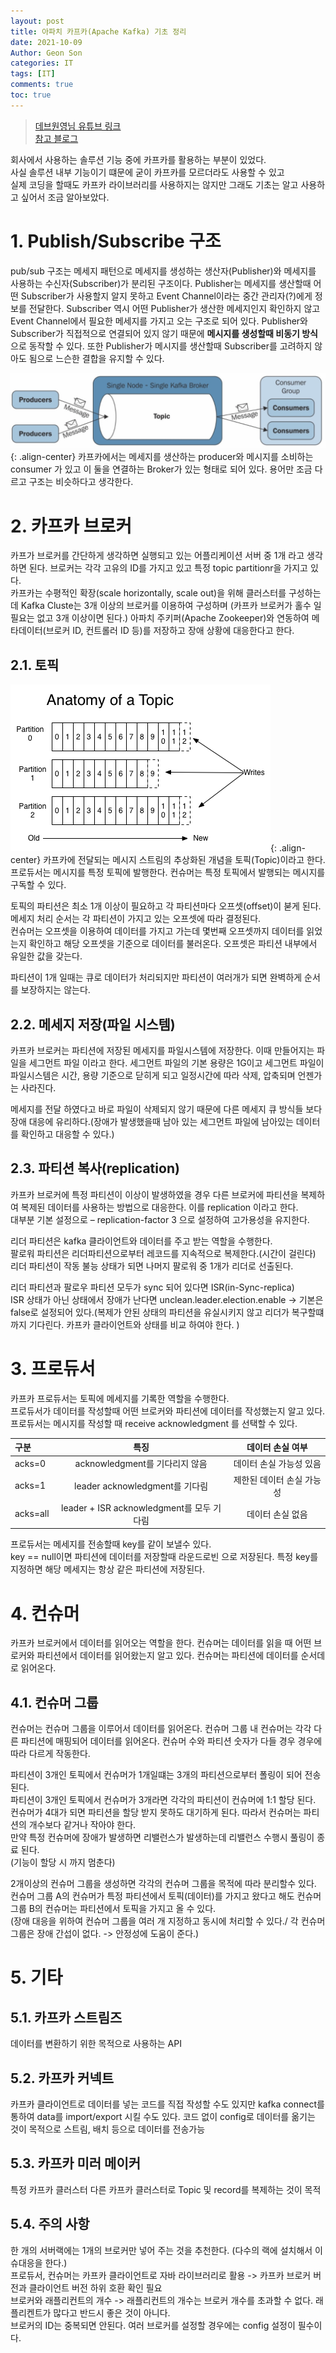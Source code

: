 ```yaml
---
layout: post
title: 아파치 카프카(Apache Kafka) 기초 정리
date: 2021-10-09
Author: Geon Son
categories: IT
tags: [IT]
comments: true
toc: true
---
```



>[데브원영님 유튜브 링크](https://www.youtube.com/watch?v=waw0XXNX-uQ)  
>[참고 블로그](https://velog.io/@king3456/Apache-Kafka-%EA%B8%B0%EB%B3%B8%EA%B0%9C%EB%85%90)
  

회사에서 사용하는 솔루션 기능 중에 카프카를 활용하는 부분이 있었다.  
사실 솔루션 내부 기능이기 떄문에 굳이 카프카를 모르더라도 사용할 수 있고  
 실제 코딩을 할때도 카프카 라이브러리를 사용하지는 않지만 그래도 기초는 알고 사용하고 싶어서 조금 알아보았다.



# 1. Publish/Subscribe 구조
pub/sub 구조는 메세지 패턴으로 메세지를 생성하는 생산자(Publisher)와 메세지를 사용하는 수신자(Subscriber)가 분리된 구조이다. Publisher는 메세지를 생산할때 어떤 Subscriber가 사용할지 알지 못하고 Event Channel이라는 중간 관리자(?)에게 정보를 전달한다. Subscriber 역시 어떤 Publisher가 생산한 메세지인지 확인하지 않고 Event Channel에서 필요한 메세지를 가지고 오는 구조로 되어 있다.
Publisher와 Subscriber가 직접적으로 연결되어 있지 않기 때문에 **메시지를 생성할때 비동기 방식**으로 동작할 수 있다. 또한 Publisher가 메시지를 생산할때 Subscriber를 고려하지 않아도 됨으로 느슨한 결합을 유지할 수 있다.

![](/images/it/991FDC495C0FC7A903-1.png){: .align-center}
카프카에서는 메세지를 생산하는 producer와 메시지를 소비하는 consumer 가 있고 이 둘을 연결하는 Broker가 있는 형태로 되어 있다. 용어만 조금 다르고 구조는 비슷하다고 생각한다.



# 2. 카프카 브로커
카프가 브로커를 간단하게 생각하면 실행되고 있는 어플리케이션 서버 중 1개 라고 생각하면 된다. 브로커는 각각 고유의 ID를 가지고 있고 특정 topic partitionr을 가지고 있다.  
카프카는 수평적인 확장(scale horizontally, scale out)을 위해 클러스터를 구성하는데 Kafka Cluste는 3개 이상의 브로커를 이용하여 구성하며 (카프카 브로커가 홀수 일 필요는 없고 3개 이상이면 된다.) 아파치 주키퍼(Apache Zookeeper)와 연동하여 메타데이터(브로커 ID, 컨트롤러 ID 등)를 저장하고 장애 상황에 대응한다고 한다.  



## 2.1. 토픽
![](/images/it/991FDC495C0FC7A903-2.png){: .align-center}
카프카에 전달되는 메시지 스트림의 추상화된 개념을 토픽(Topic)이라고 한다. 프로듀서는 메시지를 특정 토픽에 발행한다. 컨슈머는 특정 토픽에서 발행되는 메시지를 구독할 수 있다.  

토픽의 파티션은 최소 1개 이상이 필요하고 각 파티션마다 오프셋(offset)이 붇게 된다. 메세지 처리 순서는 각 파티션이 가지고 있는 오프셋에 따라 결정된다.  
컨슈머는 오프셋을 이용하여 데이터를 가지고 가는데 몇번째 오프셋까지 데이터를 읽었는지 확인하고 해당 오프셋을 기준으로 데이터를 불러온다. 오프셋은 파티션 내부에서 유일한 값을 갖는다.  

파티션이 1개 일때는 큐로 데이터가 처리되지만 파티션이 여러개가 되면 완벽하게 순서를 보장하지는 않는다.



## 2.2. 메세지 저장(파일 시스템)
카프카 브로커는 파티션에 저장된 메세지를 파일시스템에 저장한다. 이때 만들어지는 파일을 세그먼트 파일 이라고 한다. 세그먼트 파일의 기본 용량은 1G이고 세그먼트 파일이 파일시스템은 시간, 용량 기준으로 닫히게 되고 일정시간에 따라 삭제, 압축되며 언젠가는 사라진다.  

메세지를 전달 하였다고 바로 파일이 삭제되지 않기 때문에 다른 메세지 큐 방식들 보다 장애 대응에 유리하다.(장애가 발생했을때 남아 있는 세그먼트 파일에 남아있는 데이터를 확인하고 대응할 수 있다.)



## 2.3. 파티션 복사(replication)
카프카 브로커에 특정 파티션이 이상이 발생하였을 경우 다른 브로커에 파티션을 복제하여 복제된 데이터를 사용하는 방법으로 대응한다. 이를 replication 이라고 한다.  
대부분 기본 설정으로 – replication-factor 3 으로 설정하여 고가용성을 유지한다.  

리더 파티션은 kafka 클라이언트와 데이터를 주고 받는 역할을 수행한다.  
팔로워 파티션은 리더파티션으로부터 레코드를 지속적으로 복제한다.(시간이 걸린다) 리더 파티션이 작동 불능 상태가 되면 나머지 팔로워 중 1개가 리더로 선출된다.  

리더 파티션과 팔로우 파티션 모두가 sync 되어 있다면 ISR(in-Sync-replica)  
ISR 상태가 아닌 상태에서 장애가 난다면 unclean.leader.election.enable -> 기본은 false로 설정되어 있다.(복제가 안된 상태의 파티션을 유실시키지 않고 리더가 복구할떄 까지 기다린다. 카프카 클라이언트와 상태를 비교 하여야 한다. )  



# 3. 프로듀서
카프카 프로듀서는 토픽에 메세지를 기록한 역할을 수행한다.   
프로듀서가 데이터를 작성할때 어떤 브로커와 파티션에 데이터를 작성했는지 알고 있다.  
프로듀서는 메시지를 작성할 때 receive acknowledgment 를 선택할 수 있다.  

| 구분 | 특징 | 데이터 손실 여부|
|:----------|:----------:|:----------:|
| acks=0 | acknowledgment를 기다리지 않음 |데이터 손실 가능성 있음 |
| acks=1 | leader acknowledgment를 기다림 |제한된 데이터 손실 가능성 |
| acks=all | leader + ISR acknowledgment를 모두 기다림 |데이터 손실 없음 |  

  
프로듀서는 메세지를 전송할때 key를 같이 보낼수 있다.  
key == null이면 파티션에 데이터를 저장할때 라운드로빈 으로 저장된다. 특정 key를 지정하면 해당 메세지는 항상 같은 파티션에 저장된다.



# 4. 컨슈머

카프카 브로커에서 데이터를 읽어오는 역할을 한다. 컨슈머는 데이터를 읽을 때 어떤 브로커와 파티션에서 데이터를 읽어왔는지 알고 있다. 컨슈머는 파티션에 데이터를 순서데로 읽어온다.



## 4.1. 컨슈머 그룹
컨슈머는 컨슈머 그룹을 이루어서 데이터를 읽어온다. 컨슈머 그룹 내 컨슈머는 각각 다른 파티션에 매핑되어 데이터를 읽어온다. 컨슈머 수와 파티션 숫자가 다들 경우 경우에 따라 다르게 작동한다.  

파티션이 3개인 토픽에서 컨슈머가 1개일떄는 3개의 파티션으로부터 폴링이 되어 전송된다.  
파티션이 3개인 토픽에서 컨슈머가 3개라면 각각의 파티션이 컨슈머에 1:1 할당 된다.  
컨슈머가 4대가 되면 파티션을 할당 받지 못하도 대기하게 된다. 따라서 컨슈머는 파티션의 개수보다 같거나 작아야 한다.  
만약 특정 컨슈머에 장애가 발생하면 리밸런스가 발생하는데 리밸런스 수행시 풀링이 종료 된다.  
(기능이 할당 시 까지 멈춘다)

2개이상의 컨슈머 그룹을 생성하면 각각의 컨슈머 그룹을 목적에 따라 분리할수 있다.  
컨슈머 그룹 A의 컨슈머가 특정 파티션에서 토픽(데이터)를 가지고 왔다고 해도 컨슈머 그룹 B의 컨슈머는 파티션에서 토픽을 가지고 올 수 있다.  
(장애 대응을 위하여 컨슈머 그룹을 여러 개 지정하고 동시에 처리할 수 있다./ 각 컨슈머 그룹은 장애 간섭이 없다. -> 안정성에 도움이 준다.)


# 5. 기타
## 5.1. 카프카 스트림즈
데이터를 변환하기 위한 목적으로 사용하는 API  



## 5.2. 카프카 커넥트
카프카 클라이언트로 데이터를 넣는 코드를 직접 작성할 수도 있지만 kafka connect를 통하여 data를 import/export 시킬 수도 있다. 코드 없이 config로 데이터를 옮기는 것이 목적으로 스트림, 배치 등으로 데이터를 전송가능  



## 5.3. 카프카 미러 메이커
특정 카프카 클러스터 다른 카프카 클러스터로 Topic 및 record를 복제하는 것이 목적  



## 5.4. 주의 사항
한 개의 서버랙에는 1개의 브로커만 넣어 주는 것을 추천한다. (다수의 랙에 설치해서 이슈대응을 한다.)  
프로듀서, 컨슈머는 카프카 클라이언트로 자바 라이브러리로 활용 -> 카프카 브로커 버전과 클라이언트 버전 하위 호환 확인 필요  
브로커와 래플리컨트의 개수 -> 래플리컨트의 개수는 브로커 개수를 초과할 수 없다. 래플리켄트가 많다고 반드시 좋은 것이 아니다.  
브로커의 ID는 중복되면 안된다. 여러 브로커를 설정할 경우에는 config 설정이 필수이다.
